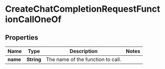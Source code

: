 

# CreateChatCompletionRequestFunctionCallOneOf


## Properties

| Name | Type | Description | Notes |
|------------ | ------------- | ------------- | -------------|
|**name** | **String** | The name of the function to call. |  |



